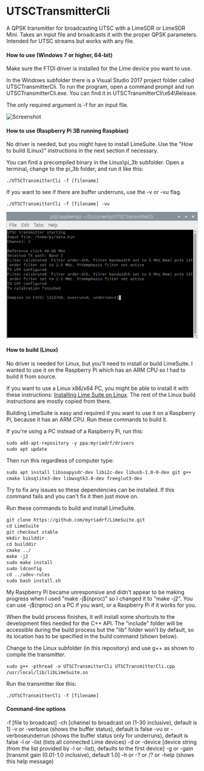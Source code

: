 # UTSCTransmitterCli
A QPSK transmitter for broadcasting UTSC with a LimeSDR or LimeSDR Mini. Takes an input file and broadcasts it with the proper QPSK parameters. Intended for UTSC streams but works with any file.

#### How to use (Windows 7 or higher, 64-bit)

Make sure the FTDI driver is installed for the Lime device you want to use.

In the Windows subfolder there is a Visual Studio 2017 project folder called UTSCTransmitterCli. To run the program, open a command prompt and run UTSCTransmitterCli.exe. You can find it in UTSCTransmitterCli\x64\Release\.

The only required argument is -f for an input file.

![Screenshot](docs/windows_screenshot.png)

#### How to use (Raspberry Pi 3B running Raspbian)

No driver is needed, but you might have to install LimeSuite. Use the "How to build (Linux)" instructions in the next section if necessary.

You can find a precompiled binary in the Linux\pi_3b subfolder. Open a terminal, change to the pi_3b folder, and run it like this:

```
./UTSCTransmitterCli -f [filename]
```

If you want to see if there are buffer underruns, use the -v or -vu flag.

```
./UTSCTransmitterCli -f [filename] -vu
```

![Screenshot](docs/linux_screenshot.png)

#### How to build (Linux)

No driver is needed for Linux, but you'll need to install or build LimeSuite. I wanted to use it on the Raspberry Pi which has an ARM CPU so I had to build it from source.

If you want to use a Linux x86/x64 PC, you might be able to install it with these instructions: [Installing Lime Suite on Linux](https://wiki.myriadrf.org/Installing_Lime_Suite_on_Linux). The rest of the Linux build instructions are mostly copied from there.

Building LimeSuite is easy and required if you want to use it on a Raspberry Pi, because it has an ARM CPU. Run these commands to build it.

If you're using a PC instead of a Raspberry Pi, run this:

```
sudo add-apt-repository -y ppa:myriadrf/drivers
sudo apt update
```

Then run this regardless of computer type:

```
sudo apt install libsoapysdr-dev libi2c-dev libusb-1.0-0-dev git g++ cmake libsqlite3-dev libwxgtk3.0-dev freeglut3-dev
```

Try to fix any issues so these dependencies can be installed. If this command fails and you can't fix it then just move on.

Run these commands to build and install LimeSuite.

```
git clone https://github.com/myriadrf/LimeSuite.git
cd LimeSuite
git checkout stable
mkdir builddir
cd builddir
cmake ../
make -j2
sudo make install
sudo ldconfig
cd ../udev-rules
sudo bash install.sh
```

My Raspberry Pi became unresponsive and didn't appear to be making progress when I used "make -j$(nproc)" so I changed it to "make -j2". You can use -j$(nproc) on a PC if you want, or a Raspberry Pi if it works for you.

When the build process finishes, it will install some shortcuts to the development files needed for the C++ API. The "include" folder will be accessible during the build process but the "lib" folder won't by default, so its location has to be specified in the build command (shown below).

Change to the Linux subfolder (in this repository) and use g++ as shown to compile the transmitter.

```
sudo g++ -pthread -o UTSCTransmitterCli UTSCTransmitterCli.cpp /usr/local/lib/libLimeSuite.so
```

Run the transmitter like this:

```
./UTSCTransmitterCli -f [filename]
```

#### Command-line options

-f [file to broadcast]
-ch [channel to broadcast on (1-30 inclusive), default is 1]
-v or -verbose (shows the buffer status), default is false
-vu or -verboseunderrun (shows the buffer status only for underruns), default is false
-l or -list (lists all connected Lime devices)
-d or -device [device string (from the list provided by -l or -list), defaults to the first device]
-g or -gain [transmit gain (0.01-1.0 inclusive), default 1.0]
-h or -? or /? or -help (shows this help message)